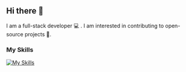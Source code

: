 ## Hi there 👋

I am a full-stack developer 💻 . I am interested in contributing to open-source projects 🌱.

### My Skills
[![My Skills](https://skillicons.dev/icons?i=js,html,css,react,tailwind,vue,nodejs,grafana,java,mongodb,mysql,postgres,graphql,py,go		)](https://skillicons.dev)






<!--
**aditipatelpro/aditipatelpro** is a ✨ _special_ ✨ repository because its `README.md` (this file) appears on your GitHub profile.

Here are some ideas to get you started:

- 🔭 I’m currently open source projects
- 🌱 I’m currently learning React.js, Typescript
- 👯 I’m looking to collaborate on ...
- 🤔 I’m looking for help with ...
- 💬 Ask me about ...
- 📫 How to reach me: ...
- 😄 Pronouns: ...
- ⚡ Fun fact: ...
-->
